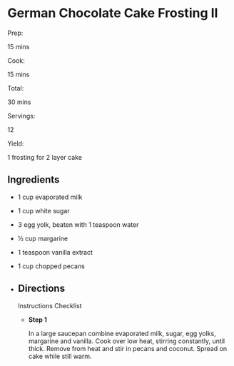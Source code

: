 # German Chocolate Cake Frosting II



Prep:

15 mins

Cook:

15 mins

Total:

30 mins

Servings:

12

Yield:

1 frosting for 2 layer cake

## Ingredients

- 1 cup evaporated milk

  

- 1 cup white sugar

  

- 3 egg yolk, beaten with 1 teaspoon water

  

- ½ cup margarine

  

- 1 teaspoon vanilla extract

  

- 1 cup chopped pecans

- ## Directions

  

  Instructions Checklist

  - **Step 1**

    In a large saucepan combine evaporated milk, sugar, egg yolks, margarine and vanilla. Cook over low heat, stirring constantly, until thick. Remove from heat and stir in pecans and coconut. Spread on cake while still warm.